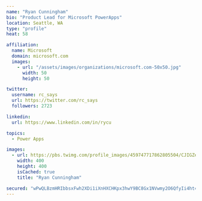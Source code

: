 ```yaml
---
name: "Ryan Cunningham"
bio: "Product Lead for Microsoft PowerApps"
location: Seattle, WA
type: "profile"
heat: 58

affiliation:
  name: Microsoft
  domain: microsoft.com
  images:
    - url: "/assets/images/organizations/microsoft.com-50x50.jpg"
      width: 50
      height: 50

twitter:
  username: rc_says
  url: https://twitter.com/rc_says
  followers: 2723

linkedin:
  url: https://www.linkedin.com/in/rycu

topics:
  - Power Apps

images:
  - url: https://pbs.twimg.com/profile_images/459747717862805504/CJIGZejd_400x400.png
    width: 400
    height: 400
    isCached: true
    title: "Ryan Cunningham"

secured: "wPwQLBzmHRIbbsxFwh2XDi1iXnHXCHKpx3hwY9BC8Gx1NVwmy2O6QfyIi4ht4aANlCZyzgEYxPPq7zOaPS3OhPUiLzEN4+dFCQzARnqZUEHU2WU9Q80kjXGKk12w11aiQXDjR2FwiNbGjBQzNwQnCuhwPArpaM9Jk63XWw00gzifHZM5Z1widn84fq2+sf31jEeHC1ZjIYN6/AHB74nW4LEd7RQs6EVJFVmV0pgcvUwMq30dLP7wxeK1CFFEdrQMgL+y1XOCOJkoZMzUxjpsH7Gsh3BfD+azACV4ttph1a8k1mUGbmMlBI5bqtlvN+RDdgHhm5QWaTy2LfFm+2Lhr44APB1wdNTJhFAuGYduJ6HEIvwA02chnqk94dyjW0QuSwT7EIraE0JR4ZqIuApeVHQgZbmIYdxkM0yoPjJRRZw=;JS90OzBMMlyBjaLtoX+q2A=="
---
```


